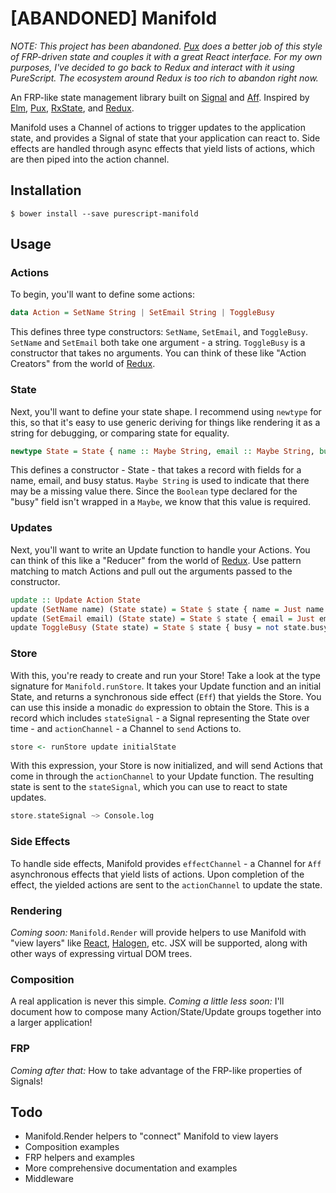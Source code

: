 # [ABANDONED] Manifold

*NOTE: This project has been abandoned. [Pux](https://github.com/alexmingoia/purescript-pux) does a better job of this style of FRP-driven state and couples it with a great React interface. For my own purposes, I've decided to go back to Redux and interact with it using PureScript. The ecosystem around Redux is too rich to abandon right now.*

An FRP-like state management library built on [Signal][signal] and [Aff][aff]. Inspired by [Elm][elm], [Pux][pux], [RxState][rx-state], and [Redux][redux].

Manifold uses a Channel of actions to trigger updates to the application state, and provides a Signal of state that your application can react to. Side effects are handled through async effects that yield lists of actions, which are then piped into the action channel.

## Installation

    $ bower install --save purescript-manifold

## Usage

### Actions

To begin, you'll want to define some actions:

```purescript
data Action = SetName String | SetEmail String | ToggleBusy
```

This defines three type constructors: `SetName`, `SetEmail`, and `ToggleBusy`. `SetName` and `SetEmail` both take one argument - a string. `ToggleBusy` is a constructor that takes no arguments. You can think of these like "Action Creators" from the world of [Redux][redux].

### State

Next, you'll want to define your state shape. I recommend using `newtype` for this, so that it's easy to use generic deriving for things like rendering it as a string for debugging, or comparing state for equality.

```purescript
newtype State = State { name :: Maybe String, email :: Maybe String, busy :: Boolean }
```

This defines a constructor - State - that takes a record with fields for a name, email, and busy status. `Maybe String` is used to indicate that there may be a missing value there. Since the `Boolean` type declared for the "busy" field isn't wrapped in a `Maybe`, we know that this value is required.

### Updates

Next, you'll want to write an Update function to handle your Actions. You can think of this like a "Reducer" from the world of [Redux][redux]. Use pattern matching to match Actions and pull out the arguments passed to the constructor.

```purescript
update :: Update Action State
update (SetName name) (State state) = State $ state { name = Just name }
update (SetEmail email) (State state) = State $ state { email = Just email }
update ToggleBusy (State state) = State $ state { busy = not state.busy }
```

### Store

With this, you're ready to create and run your Store! Take a look at the type signature for `Manifold.runStore`. It takes your Update function and an initial State, and returns a synchronous side effect (`Eff`) that yields the Store. You can use this inside a monadic `do` expression to obtain the Store. This is a record which includes `stateSignal` - a Signal representing the State over time - and `actionChannel` - a Channel to `send` Actions to.

```purescript
store <- runStore update initialState
```

With this expression, your Store is now initialized, and will send Actions that come in through the `actionChannel` to your Update function. The resulting state is sent to the `stateSignal`, which you can use to react to state updates.

```purescript
store.stateSignal ~> Console.log
```

### Side Effects

To handle side effects, Manifold provides `effectChannel` - a Channel for `Aff` asynchronous effects that yield lists of actions. Upon completion of the effect, the yielded actions are sent to the `actionChannel` to update the state.

### Rendering

*Coming soon:* `Manifold.Render` will provide helpers to use Manifold with "view layers" like [React][react], [Halogen][halogen], etc. JSX will be supported, along with other ways of expressing virtual DOM trees.

### Composition

A real application is never this simple. *Coming a little less soon:* I'll document how to compose many Action/State/Update groups together into a larger application!

### FRP

*Coming after that:* How to take advantage of the FRP-like properties of Signals!

## Todo

* Manifold.Render helpers to "connect" Manifold to view layers
* Composition examples
* FRP helpers and examples
* More comprehensive documentation and examples
* Middleware

[signal]: https://github.com/bodil/purescript-signal
[aff]: https://github.com/slamdata/purescript-aff
[pux]: https://github.com/alexmingoia/purescript-pux
[elm]: http://package.elm-lang.org/packages/elm-lang/core/2.1.0/Signal
[rx-state]: https://github.com/jasonzoladz/purescript-rx-state
[redux]: http://redux.js.org/
[halogen]: https://github.com/slamdata/purescript-halogen
[react]: https://facebook.github.io/react/
